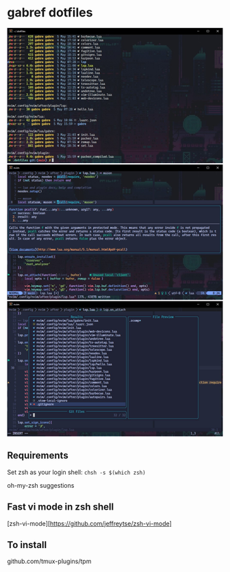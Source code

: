 # gabref dotfiles

<img src="/assets/main.jpg" alt="main" width="600px" />
<img src="/assets/lsp.jpg" alt="main" width="600px" />
<img src="/assets/telescope.jpg" alt="main" width="600px" />

## Requirements

Set zsh as your login shell:
`chsh -s $(which zsh)`

oh-my-zsh
suggestions

## Fast vi mode in zsh shell
[zsh-vi-mode][https://github.com/jeffreytse/zsh-vi-mode]

## To install
github.com/tmux-plugins/tpm
